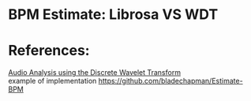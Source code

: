 # BPM Estimate: Librosa VS WDT

# References:
[Audio Analysis using the Discrete Wavelet Transform](http://soundlab.cs.princeton.edu/publications/2001_amta_aadwt.pdf)<br>
example of implementation https://github.com/bladechapman/Estimate-BPM
